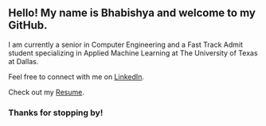 ## Hello! My name is Bhabishya and welcome to my GitHub.

I am currently a senior in Computer Engineering and a Fast Track Admit student specializing in Applied Machine Learning at The University of Texas at Dallas.

Feel free to connect with me on [LinkedIn](https://www.linkedin.com/in/shrestha-bhabishya/).

Check out my [Resume](https://www.linkedin.com/in/shrestha-bhabishya/details/featured/1635555947524/single-media-viewer/?profileId=ACoAADTuBEMB8XPGOdGrJHJKxsgnheNFTH0mxlA).

### Thanks for stopping by!

